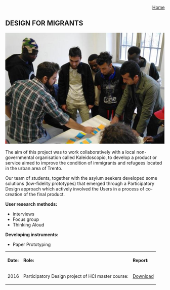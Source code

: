 <p align="right">
    <a href="https://gobrac.github.io/Portfolio/">Home </a> 
</p>

## DESIGN FOR MIGRANTS

<img src="https://github.com/gobrac/Portfolio/raw/master/images/focusM.jpg"/>

The aim of this project was to work collaboratively with a local non-governmental organisation called Kaleidoscopio, to develop a product or service aimed to improve the condition of immigrants and refugees located in the urban area of Trento.

Our team of students, together with the asylum seekers developed some solutions (low-fidelity prototypes) that emerged through a Participatory Design approach which actively involved the Users in a process of co-creation of the final product.

**User research methods:**
<ul>
<li>interviews</li>
<li>Focus group</li>
<li>Thinking Aloud</li>


</ul>

**Developing instruments:**
<ul>
<li>Paper Prototyping</li>
</ul>
  
  <table s>
  <tr>
    <th><p align="left">Date:       </p></th>
    <th><p align="left">Role:       </p> </th>
    <th><p align="left">Report:     </p>  </th>
      <tr>
    <td><p align="right"> 2016          </p></td>
    <td><p align="right"> Participatory Design project of HCI master course:         </td></p>
    <td><p align="right">   <a href="https://github.com/gobrac/Portfolio/blob/master/Projects/PD%20immigrants%20group%20report.pdf">Download</a> </td></p>
  </tr>
  </tr>
</table>

